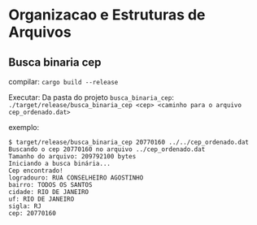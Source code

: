 # Organizacao e Estruturas de Arquivos

## Busca binaria cep

compilar:
`cargo build --release`


Executar:
Da pasta do projeto `busca_binaria_cep`:
`./target/release/busca_binaria_cep <cep> <caminho para o arquivo cep_ordenado.dat>`

exemplo:
```
$ target/release/busca_binaria_cep 20770160 ../../cep_ordenado.dat
Buscando o cep 20770160 no arquivo ../cep_ordenado.dat
Tamanho do arquivo: 209792100 bytes
Iniciando a busca binária...
Cep encontrado!
logradouro: RUA CONSELHEIRO AGOSTINHO                                               
bairro: TODOS OS SANTOS                                                         
cidade: RIO DE JANEIRO                                                          
uf: RIO DE JANEIRO                                                          
sigla: RJ
cep: 20770160 
```
